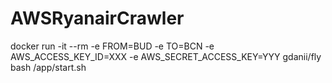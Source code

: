 # AWSRyanairCrawler



docker run -it --rm -e FROM=BUD -e TO=BCN -e AWS_ACCESS_KEY_ID=XXX -e AWS_SECRET_ACCESS_KEY=YYY gdanii/fly bash /app/start.sh